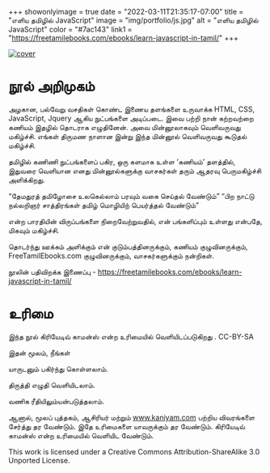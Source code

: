 +++
showonlyimage = true
date = "2022-03-11T21:35:17-07:00"
title = "எளிய தமிழில் JavaScript"
image = "img/portfolio/js.jpg"
alt = "எளிய தமிழில் JavaScript"
color = "#7ac143"
link1 = "https://freetamilebooks.com/ebooks/learn-javascript-in-tamil/"
+++




<!--more-->


[![cover](/img/portfolio/js-small.jpg)](https://freetamilebooks.com/ebooks/learn-javascript-in-tamil/)

# நூல் அறிமுகம்

அழகான, பல்வேறு வசதிகள் கொண்ட இணைய தளங்களை உருவாக்க  HTML, CSS, JavaScript, Jquery ஆகிய நுட்பங்களை அடிப்படை. இவை பற்றி நான் கற்றவற்றை கணியம் இதழில் தொடராக எழுதினேன். அவை மின்னூலாகவும் வெளிவருவது  மகிழ்ச்சி.   எங்கள் திருமண நாளான இன்று இந்த மின்னூல் வெளிவருவது கூடுதல் மகிழ்ச்சி.

தமிழில் கணிணி நுட்பங்களைப் பகிர, ஒரு களமாக உள்ள ‘கணியம்’ தளத்தில், இதுவரை வெளியான எனது மின்னூல்களுக்கு வாசகர்கள் தரும் ஆதரவு பெருமகிழ்ச்சி அளிக்கிறது.

“தேமதுரத் தமிழோசை உலகெல்லாம் பரவும் வகை செய்தல் வேண்டும்”
“பிற நாட்டு நல்லறிஞர் சாத்திரங்கள் தமிழ் மொழியிற் பெயர்த்தல் வேண்டும்”

என்ற பாரதியின் விருப்பங்களை நிறைவேற்றுவதில், என் பங்களிப்பும் உள்ளது என்பதே, மிகவும் மகிழ்ச்சி.

தொடர்ந்து ஊக்கம் அளிக்கும் என் குடும்பத்தினருக்கும், கணியம் குழுவினருக்கும், FreeTamilEbooks.com குழுவினருக்கும், வாசகர்களுக்கும் நன்றிகள்.



நூலின் பதிவிறக்க இணைப்பு - https://freetamilebooks.com/ebooks/learn-javascript-in-tamil/  


# உரிமை
இந்த நூல் கிரியேடிவ் காமன்ஸ் என்ற உரிமையில் வெளியிடப்படுகிறது . CC-BY-SA 

இதன் மூலம், நீங்கள்

யாருடனும் பகிர்ந்து கொள்ளலாம்.

திருத்தி எழுதி வெளியிடலாம்.

வணிக ரீதியிலும்யன்படுத்தலாம்.

ஆனால், மூலப் புத்தகம், ஆசிரியர் மற்றும் www.kaniyam.com பற்றிய விவரங்களை சேர்த்து தர வேண்டும். இதே உரிமைகளை யாவருக்கும் தர வேண்டும். கிரியேடிவ் காமன்ஸ் என்ற உரிமையில் வெளியிட வேண்டும்.

This work is licensed under a Creative Commons Attribution-ShareAlike 3.0 Unported License. 

